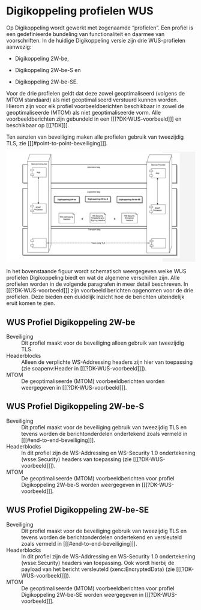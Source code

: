# Digikoppeling profielen WUS

Op Digikoppeling wordt gewerkt met zogenaamde “profielen”. Een profiel is een
gedefinieerde bundeling van functionaliteit en daarmee van voorschriften. In de
huidige Digikoppeling versie zijn drie WUS-profielen aanwezig:

- Digikoppeling 2W-be,

- Digikoppeling 2W-be-S en

- Digikoppeling 2W-be-SE.

Voor de drie profielen geldt dat deze zowel geoptimaliseerd (volgens de MTOM
standaard) als niet geoptimaliseerd verstuurd kunnen worden. Hierom zijn voor
elk profiel voorbeeldberichten beschikbaar in zowel de geoptimaliseerde (MTOM)
als niet geoptimaliseerde vorm. Alle voorbeeldberichten zijn gebundeld in een
[[[?DK-WUS-voorbeeld]]] en beschikbaar op [[[?DK]]].

Ten aanzien van beveiliging maken alle profielen gebruik van tweezijdig TLS, zie
[[[#point-to-point-beveiliging]]].

![Digikoppeling WUS profielen bevinden zich in de logistieke laag dat via een SOAP processor verbonden is met de applicatielaag.](media/wus_profielen_digikoppeling.png "Schematische weergave Digikoppeling WUS profielen")

In het bovenstaande figuur wordt schematisch weergegeven welke WUS profielen
Digikoppeling biedt en wat de algemene verschillen zijn. Alle profielen worden
in de volgende paragrafen in meer detail beschreven. In [[[?DK-WUS-voorbeeld]]]
zijn voorbeeld berichten opgenomen voor de drie profielen. Deze bieden een
duidelijk inzicht hoe de berichten uiteindelijk eruit komen te zien.

## WUS Profiel Digikoppeling 2W-be

<dl>
<dt>Beveiliging</dt>
<dd>
Dit profiel maakt voor de beveiliging alleen gebruik van tweezijdig TLS.
</dd>
<dt>Headerblocks</dt>
<dd>
Alleen de verplichte WS-Addressing headers zijn hier van toepassing (zie
soapenv:Header in [[[?DK-WUS-voorbeeld]]]).
</dd>
<dt>MTOM</dt>
<dd>
De geoptimaliseerde (MTOM) voorbeeldberichten worden weergegeven in [[[?DK-WUS-voorbeeld]]].
</dd>
</dl>

## WUS Profiel Digikoppeling 2W-be-S 

<dl>
<dt>Beveiliging</dt>
<dd>
Dit profiel maakt voor de beveiliging gebruik van tweezijdig TLS en tevens
worden de berichtonderdelen ondertekend zoals vermeld in [[[#end-to-end-beveiliging]]].
</dd>
<dt>Headerblocks</dt>
<dd>
In dit profiel zijn de WS-Addressing en WS-Security 1.0 ondertekening
(wsse:Security) headers van toepassing (zie [[[?DK-WUS-voorbeeld]]]).
</dd>
<dt>MTOM</dt>
<dd>
De geoptimaliseerde (MTOM) voorbeeldberichten voor profiel Digikoppeling 2W-be-S
worden weergegeven in [[[?DK-WUS-voorbeeld]]].
</dd>
</dl>

## WUS Profiel Digikoppeling 2W-be-SE

<dl>
<dt>Beveiliging</dt>
<dd>
Dit profiel maakt voor de beveiliging gebruik van tweezijdig TLS en tevens
worden de berichtonderdelen ondertekend en versleuteld zoals vermeld in
[[[#end-to-end-beveiliging]]].
</dd>
<dt>Headerblocks</dt>
<dd>
In dit profiel zijn de WS-Addressing en WS-Security 1.0 ondertekening
(wsse:Security) headers van toepassing. Ook wordt hierbij de payload van het
bericht versleuteld (xenc:EncryptedData) (zie [[[?DK-WUS-voorbeeld]]]).
</dd>
<dt>MTOM</dt>
<dd>
De geoptimaliseerde (MTOM) voorbeeldberichten voor profiel Digikoppeling
2W-be-SE worden weergegeven in [[[?DK-WUS-voorbeeld]]].
</dd>
</dl>
